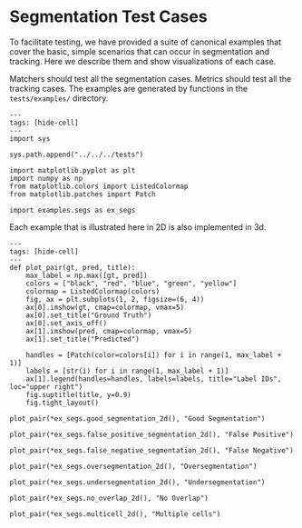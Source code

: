 # Segmentation Test Cases


To facilitate testing, we have provided a suite of canonical
examples that cover the basic, simple scenarios that can occur in segmentation
and tracking. Here we describe them and show visualizations of each case.

Matchers should test all the segmentation cases. Metrics should test all the
tracking cases. The examples are generated by functions in the
`tests/examples/` directory.

```{code-cell} ipython3
---
tags: [hide-cell]
---
import sys

sys.path.append("../../../tests")
```

```{code-cell} ipython3
import matplotlib.pyplot as plt
import numpy as np
from matplotlib.colors import ListedColormap
from matplotlib.patches import Patch

import examples.segs as ex_segs
```


Each example that is illustrated here in 2D is also implemented in 3d.


```{code-cell} ipython3
---
tags: [hide-cell]
---
def plot_pair(gt, pred, title):
    max_label = np.max([gt, pred])
    colors = ["black", "red", "blue", "green", "yellow"]
    colormap = ListedColormap(colors)
    fig, ax = plt.subplots(1, 2, figsize=(6, 4))
    ax[0].imshow(gt, cmap=colormap, vmax=5)
    ax[0].set_title("Ground Truth")
    ax[0].set_axis_off()
    ax[1].imshow(pred, cmap=colormap, vmax=5)
    ax[1].set_title("Predicted")

    handles = [Patch(color=colors[i]) for i in range(1, max_label + 1)]
    labels = [str(i) for i in range(1, max_label + 1)]
    ax[1].legend(handles=handles, labels=labels, title="Label IDs", loc="upper right")
    fig.suptitle(title, y=0.9)
    fig.tight_layout()
```

```{code-cell} ipython3
plot_pair(*ex_segs.good_segmentation_2d(), "Good Segmentation")
```

```{code-cell} ipython3
plot_pair(*ex_segs.false_positive_segmentation_2d(), "False Positive")
```

```{code-cell} ipython3
plot_pair(*ex_segs.false_negative_segmentation_2d(), "False Negative")
```

```{code-cell} ipython3
plot_pair(*ex_segs.oversegmentation_2d(), "Oversegmentation")
```

```{code-cell} ipython3
plot_pair(*ex_segs.undersegmentation_2d(), "Undersegmentation")
```

```{code-cell} ipython3
plot_pair(*ex_segs.no_overlap_2d(), "No Overlap")
```

```{code-cell} ipython3
plot_pair(*ex_segs.multicell_2d(), "Multiple cells")
```
